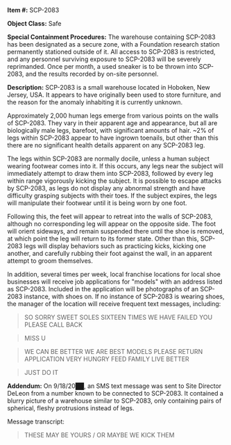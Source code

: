 **Item #:** SCP-2083

**Object Class:** Safe

**Special Containment Procedures:** The warehouse containing SCP-2083 has been designated as a secure zone, with a Foundation research station permanently stationed outside of it. All access to SCP-2083 is restricted, and any personnel surviving exposure to SCP-2083 will be severely reprimanded. Once per month, a used sneaker is to be thrown into SCP-2083, and the results recorded by on-site personnel.

**Description:** SCP-2083 is a small warehouse located in Hoboken, New Jersey, USA. It appears to have originally been used to store furniture, and the reason for the anomaly inhabiting it is currently unknown.

Approximately 2,000 human legs emerge from various points on the walls of SCP-2083. They vary in their apparent age and appearance, but all are biologically male legs, barefoot, with significant amounts of hair. ~2% of legs within SCP-2083 appear to have ingrown toenails, but other than this there are no significant health details apparent on any SCP-2083 leg.

The legs within SCP-2083 are normally docile, unless a human subject wearing footwear comes into it. If this occurs, any legs near the subject will immediately attempt to draw them into SCP-2083, followed by every leg within range vigorously kicking the subject. It is possible to escape attacks by SCP-2083, as legs do not display any abnormal strength and have difficulty grasping subjects with their toes. If the subject expires, the legs will manipulate their footwear until it is being worn by one foot.

Following this, the feet will appear to retreat into the walls of SCP-2083, although no corresponding leg will appear on the opposite side. The foot will orient sideways, and remain suspended there until the shoe is removed, at which point the leg will return to its former state. Other than this, SCP-2083 legs will display behaviors such as practicing kicks, kicking one another, and carefully rubbing their foot against the wall, in an apparent attempt to groom themselves.

In addition, several times per week, local franchise locations for local shoe businesses will receive job applications for "models" with an address listed as SCP-2083. Included in the application will be photographs of an SCP-2083 instance, with shoes on. If no instance of SCP-2083 is wearing shoes, the manager of the location will receive frequent text messages, including:

> SO SORRY SWEET SOLES SIXTEEN TIMES WE HAVE FAILED YOU PLEASE CALL BACK

> MISS U

> WE CAN BE BETTER WE ARE BEST MODELS PLEASE RETURN APPLICATION VERY HUNGRY FEED FAMILY LIVE BETTER

> JUST DO IT

**Addendum:** On 9/18/20██, an SMS text message was sent to Site Director DeLeon from a number known to be connected to SCP-2083. It contained a blurry picture of a warehouse similar to SCP-2083, only containing pairs of spherical, fleshy protrusions instead of legs.

Message transcript:

> THESE MAY BE YOURS / OR MAYBE WE KICK THEM